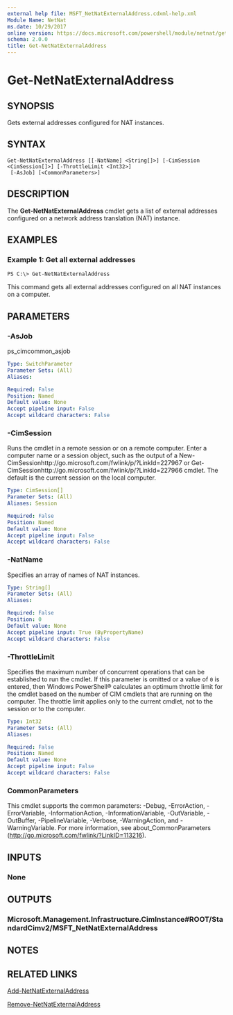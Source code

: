 ```yaml
---
external help file: MSFT_NetNatExternalAddress.cdxml-help.xml
Module Name: NetNat
ms.date: 10/29/2017
online version: https://docs.microsoft.com/powershell/module/netnat/get-netnatexternaladdress?view=windowsserver2012r2-ps&wt.mc_id=ps-gethelp
schema: 2.0.0
title: Get-NetNatExternalAddress
---
```


# Get-NetNatExternalAddress

## SYNOPSIS
Gets external addresses configured for NAT instances.

## SYNTAX

```
Get-NetNatExternalAddress [[-NatName] <String[]>] [-CimSession <CimSession[]>] [-ThrottleLimit <Int32>]
 [-AsJob] [<CommonParameters>]
```

## DESCRIPTION
The **Get-NetNatExternalAddress** cmdlet gets a list of external addresses configured on a network address translation (NAT) instance.

## EXAMPLES

### Example 1: Get all external addresses
```
PS C:\> Get-NetNatExternalAddress
```

This command gets all external addresses configured on all NAT instances on a computer.

## PARAMETERS

### -AsJob
ps_cimcommon_asjob

```yaml
Type: SwitchParameter
Parameter Sets: (All)
Aliases: 

Required: False
Position: Named
Default value: None
Accept pipeline input: False
Accept wildcard characters: False
```

### -CimSession
Runs the cmdlet in a remote session or on a remote computer.
Enter a computer name or a session object, such as the output of a New-CimSessionhttp://go.microsoft.com/fwlink/p/?LinkId=227967 or Get-CimSessionhttp://go.microsoft.com/fwlink/p/?LinkId=227966 cmdlet.
The default is the current session on the local computer.

```yaml
Type: CimSession[]
Parameter Sets: (All)
Aliases: Session

Required: False
Position: Named
Default value: None
Accept pipeline input: False
Accept wildcard characters: False
```

### -NatName
Specifies an array of names of NAT instances.

```yaml
Type: String[]
Parameter Sets: (All)
Aliases: 

Required: False
Position: 0
Default value: None
Accept pipeline input: True (ByPropertyName)
Accept wildcard characters: False
```

### -ThrottleLimit
Specifies the maximum number of concurrent operations that can be established to run the cmdlet.
If this parameter is omitted or a value of `0` is entered, then Windows PowerShell® calculates an optimum throttle limit for the cmdlet based on the number of CIM cmdlets that are running on the computer.
The throttle limit applies only to the current cmdlet, not to the session or to the computer.

```yaml
Type: Int32
Parameter Sets: (All)
Aliases: 

Required: False
Position: Named
Default value: None
Accept pipeline input: False
Accept wildcard characters: False
```

### CommonParameters
This cmdlet supports the common parameters: -Debug, -ErrorAction, -ErrorVariable, -InformationAction, -InformationVariable, -OutVariable, -OutBuffer, -PipelineVariable, -Verbose, -WarningAction, and -WarningVariable. For more information, see about_CommonParameters (http://go.microsoft.com/fwlink/?LinkID=113216).

## INPUTS

### None

## OUTPUTS

### Microsoft.Management.Infrastructure.CimInstance#ROOT/StandardCimv2/MSFT_NetNatExternalAddress

## NOTES

## RELATED LINKS

[Add-NetNatExternalAddress](./Add-NetNatExternalAddress.md)

[Remove-NetNatExternalAddress](./Remove-NetNatExternalAddress.md)

